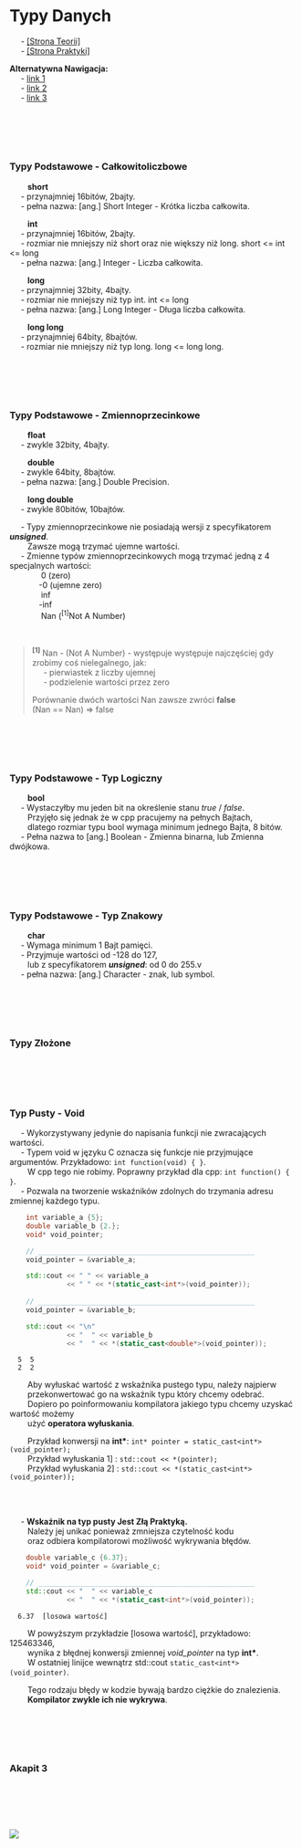 # Typy Danych
&nbsp;&nbsp;&nbsp;&nbsp; - [[Strona Teorii]]() \
&nbsp;&nbsp;&nbsp;&nbsp; - [[Strona Praktyki]]() 

**Alternatywna Nawigacja:**  
&nbsp;&nbsp;&nbsp;&nbsp; - [link 1]() \
&nbsp;&nbsp;&nbsp;&nbsp; - [link 2]() \
&nbsp;&nbsp;&nbsp;&nbsp; - [link 3]()


<br/><br/>
-------------
### Typy Podstawowe - Całkowitoliczbowe
&nbsp;&nbsp;&nbsp;&nbsp;&nbsp;&nbsp;&nbsp; **short** \
&nbsp;&nbsp;&nbsp;&nbsp; - przynajmniej 16bitów, 2bajty. \
&nbsp;&nbsp;&nbsp;&nbsp; - pełna nazwa: [ang.] Short Integer - Krótka liczba całkowita.

&nbsp;&nbsp;&nbsp;&nbsp;&nbsp;&nbsp;&nbsp; **int** \
&nbsp;&nbsp;&nbsp;&nbsp; - przynajmniej 16bitów, 2bajty. \
&nbsp;&nbsp;&nbsp;&nbsp; - rozmiar nie mniejszy niż short oraz nie większy niż long. short <= int <= long \
&nbsp;&nbsp;&nbsp;&nbsp; - pełna nazwa: [ang.] Integer - Liczba całkowita.

&nbsp;&nbsp;&nbsp;&nbsp;&nbsp;&nbsp;&nbsp; **long** \
&nbsp;&nbsp;&nbsp;&nbsp; - przynajmniej 32bity, 4bajty. \
&nbsp;&nbsp;&nbsp;&nbsp; - rozmiar nie mniejszy niż typ int. int <= long \
&nbsp;&nbsp;&nbsp;&nbsp; - pełna nazwa: [ang.] Long Integer - Długa liczba całkowita.

&nbsp;&nbsp;&nbsp;&nbsp;&nbsp;&nbsp;&nbsp; **long long** \
&nbsp;&nbsp;&nbsp;&nbsp; - przynajmniej 64bity, 8bajtów. \
&nbsp;&nbsp;&nbsp;&nbsp; - rozmiar nie mniejszy niż typ long. long <= long long.

<br/><br/>
-------------
### Typy Podstawowe - Zmiennoprzecinkowe
&nbsp;&nbsp;&nbsp;&nbsp;&nbsp;&nbsp;&nbsp; **float** \
&nbsp;&nbsp;&nbsp;&nbsp; - zwykle 32bity, 4bajty.

&nbsp;&nbsp;&nbsp;&nbsp;&nbsp;&nbsp;&nbsp; **double** \
&nbsp;&nbsp;&nbsp;&nbsp; - zwykle 64bity, 8bajtów. \
&nbsp;&nbsp;&nbsp;&nbsp; - pełna nazwa: [ang.] Double Precision.

&nbsp;&nbsp;&nbsp;&nbsp;&nbsp;&nbsp;&nbsp; **long double** \
&nbsp;&nbsp;&nbsp;&nbsp; - zwykle 80bitów, 10bajtów. 

&nbsp;&nbsp;&nbsp;&nbsp; - Typy zmiennoprzecinkowe nie posiadają wersji z specyfikatorem ***unsigned***. \
&nbsp;&nbsp;&nbsp;&nbsp;&nbsp;&nbsp;&nbsp; Zawsze mogą trzymać ujemne wartości. \
&nbsp;&nbsp;&nbsp;&nbsp; - Zmienne typów zmiennoprzecinkowych mogą trzymać jedną z 4 specjalnych wartości: \
&nbsp;&nbsp;&nbsp;&nbsp;&nbsp;&nbsp;&nbsp;&nbsp;&nbsp;&nbsp;&nbsp;&nbsp;&nbsp; 0 (zero) \
&nbsp;&nbsp;&nbsp;&nbsp;&nbsp;&nbsp;&nbsp;&nbsp;&nbsp;&nbsp;&nbsp;&nbsp; -0 (ujemne zero) \
&nbsp;&nbsp;&nbsp;&nbsp;&nbsp;&nbsp;&nbsp;&nbsp;&nbsp;&nbsp;&nbsp;&nbsp;&nbsp; inf \
&nbsp;&nbsp;&nbsp;&nbsp;&nbsp;&nbsp;&nbsp;&nbsp;&nbsp;&nbsp;&nbsp;&nbsp; -inf \
&nbsp;&nbsp;&nbsp;&nbsp;&nbsp;&nbsp;&nbsp;&nbsp;&nbsp;&nbsp;&nbsp;&nbsp;&nbsp; Nan (<sup>[1]</sup>Not A Number)

<br/>

> **<sup>[1]</sup>** Nan - (Not A Number) - występuje występuje najczęściej gdy zrobimy coś nielegalnego, jak: \
> &nbsp;&nbsp;&nbsp;&nbsp; - pierwiastek z liczby ujemnej \
> &nbsp;&nbsp;&nbsp;&nbsp; - podzielenie wartości przez zero 
>
> Porównanie dwóch wartości Nan zawsze zwróci **false** \
> (Nan == Nan) => false


<br/><br/>
-------------
### Typy Podstawowe - Typ Logiczny
&nbsp;&nbsp;&nbsp;&nbsp;&nbsp;&nbsp;&nbsp; **bool** \
&nbsp;&nbsp;&nbsp;&nbsp; - Wystaczyłby mu jeden bit na określenie stanu *true* / *false*. \
&nbsp;&nbsp;&nbsp;&nbsp;&nbsp;&nbsp;&nbsp; Przyjęło się jednak że w cpp pracujemy na pełnych Bajtach, \
&nbsp;&nbsp;&nbsp;&nbsp;&nbsp;&nbsp;&nbsp; dlatego rozmiar typu bool wymaga minimum jednego Bajta, 8 bitów. \
&nbsp;&nbsp;&nbsp;&nbsp; - Pełna nazwa to [ang.] Boolean - Zmienna binarna, lub Zmienna dwójkowa.

<br/><br/>
-------------
### Typy Podstawowe - Typ Znakowy
&nbsp;&nbsp;&nbsp;&nbsp;&nbsp;&nbsp;&nbsp; **char** \
&nbsp;&nbsp;&nbsp;&nbsp; - Wymaga minimum 1 Bajt pamięci. \
&nbsp;&nbsp;&nbsp;&nbsp; - Przyjmuje wartości od -128 do 127, \
&nbsp;&nbsp;&nbsp;&nbsp;&nbsp;&nbsp;&nbsp; lub z specyfikatorem ***unsigned***: od 0 do 255.v\
&nbsp;&nbsp;&nbsp;&nbsp; - pełna nazwa: [ang.] Character - znak, lub symbol.





<br/><br/>
-------------
### Typy Złożone


<br/><br/>
-------------
### Typ Pusty - Void
&nbsp;&nbsp;&nbsp;&nbsp; - Wykorzystywany jedynie do napisania funkcji nie zwracających wartości. \
&nbsp;&nbsp;&nbsp;&nbsp; - Typem void w języku C oznacza się funkcje nie przyjmujące argumentów. Przykładowo: `int function(void) { }`. \
&nbsp;&nbsp;&nbsp;&nbsp;&nbsp;&nbsp;&nbsp; W cpp tego nie robimy. Poprawny przykład dla cpp: `int function() { }`. \
&nbsp;&nbsp;&nbsp;&nbsp; - Pozwala na tworzenie wskaźników zdolnych do trzymania adresu zmiennej każdego typu.
```cpp
    int variable_a {5};
    double variable_b {2.};
    void* void_pointer;

    // _____________________________________________________
    void_pointer = &variable_a;

    std::cout << " " << variable_a
              << " " << *(static_cast<int*>(void_pointer));
    
    // _____________________________________________________
    void_pointer = &variable_b;

    std::cout << "\n"
              << "  " << variable_b
              << "  " << *(static_cast<double*>(void_pointer));
```
``` OUTPUT:
  5  5
  2  2
```
&nbsp;&nbsp;&nbsp;&nbsp;&nbsp;&nbsp;&nbsp; Aby wyłuskać wartość z wskaźnika pustego typu, należy najpierw \
&nbsp;&nbsp;&nbsp;&nbsp;&nbsp;&nbsp;&nbsp; przekonwertować go na wskaźnik typu który chcemy odebrać. \
&nbsp;&nbsp;&nbsp;&nbsp;&nbsp;&nbsp;&nbsp; Dopiero po poinformowaniu kompilatora jakiego typu chcemy uzyskać wartość możemy \
&nbsp;&nbsp;&nbsp;&nbsp;&nbsp;&nbsp;&nbsp; użyć **operatora wyłuskania**. 

&nbsp;&nbsp;&nbsp;&nbsp;&nbsp;&nbsp;&nbsp; Przykład konwersji na **int\***:  `int* pointer = static_cast<int*>(void_pointer);` \
&nbsp;&nbsp;&nbsp;&nbsp;&nbsp;&nbsp;&nbsp; Przykład wyłuskania 1] :  `std::cout << *(pointer);` \
&nbsp;&nbsp;&nbsp;&nbsp;&nbsp;&nbsp;&nbsp; Przykład wyłuskania 2] :  `std::cout << *(static_cast<int*>(void_pointer));` 

<br/><br/>

&nbsp;&nbsp;&nbsp;&nbsp; - **Wskaźnik na typ pusty Jest Złą Praktyką.** \
&nbsp;&nbsp;&nbsp;&nbsp;&nbsp;&nbsp;&nbsp; Należy jej unikać ponieważ zmniejsza czytelność kodu \
&nbsp;&nbsp;&nbsp;&nbsp;&nbsp;&nbsp;&nbsp; oraz odbiera kompilatorowi możliwość wykrywania błędów.
```cpp
    double variable_c {6.37};
    void* void_pointer = &variable_c;

    // _____________________________________________________
    std::cout << "  " << variable_c
              << "  " << *(static_cast<int*>(void_pointer));
```
``` OUTPUT:
  6.37  [losowa wartość]
```
&nbsp;&nbsp;&nbsp;&nbsp;&nbsp;&nbsp;&nbsp; W powyższym przykładzie [losowa wartość], przykładowo: 125463346, \
&nbsp;&nbsp;&nbsp;&nbsp;&nbsp;&nbsp;&nbsp; wynika z błędnej konwersji zmiennej *void_pointer* na typ **int\***. \
&nbsp;&nbsp;&nbsp;&nbsp;&nbsp;&nbsp;&nbsp; W ostatniej linijce wewnątrz std::cout  `static_cast<int*>(void_pointer)`.

&nbsp;&nbsp;&nbsp;&nbsp;&nbsp;&nbsp;&nbsp; Tego rodzaju błędy w kodzie bywają bardzo ciężkie do znalezienia. \
&nbsp;&nbsp;&nbsp;&nbsp;&nbsp;&nbsp;&nbsp; **Kompilator zwykle ich nie wykrywa**. 



<br/><br/>
-------------
### Akapit 3


<br/><br/>
-------------
![](https://github.com/Ptysiek/resources/blob/master/Ver2.PNG)

